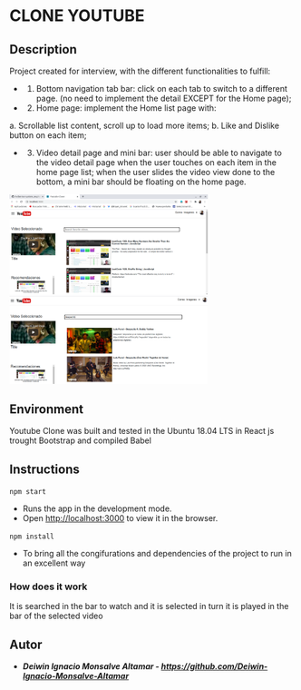 # CLONE YOUTUBE

## Description

Project created for interview, with the different functionalities to fulfill:


-   1. Bottom navigation tab bar: click on each tab to switch to a different page. (no need
to implement the detail EXCEPT for the Home page);
-   2. Home page: implement the Home list page with:

a. Scrollable list content, scroll up to load more items;
b. Like and Dislike button on each item;
-   3. Video detail page and mini bar: user should be able to navigate to the video detail
page when the user touches on each item in the home page list; when the user slides
the video view done to the bottom, a mini bar should be floating on the home page.


<img src="./imagesReadme/PrincipalClone.png" width="350"/><img src="./imagesReadme/BusquedaenClone.png" width="350"/>



## Environment

Youtube Clone was built and tested in the Ubuntu 18.04 LTS  in React js trought Bootstrap and compiled Babel

## Instructions

```npm start```

-   Runs the app in the development mode.<br />
-   Open [http://localhost:3000](http://localhost:3000) to view it in the browser.


```npm install```

-   To bring all the congifurations and dependencies of the project to run in an excellent way

 
### How does it work
It is searched in the bar to watch and it is selected in turn it is played in the bar of the selected video

## Autor

-   ***Deiwin Ignacio Monsalve Altamar - <https://github.com/Deiwin-Ignacio-Monsalve-Altamar>***